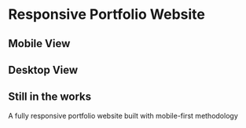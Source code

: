 # Responsive Portfolio Website

## Mobile View



## Desktop View

## Still in the works

<p>A fully responsive portfolio website built with mobile-first methodology </p>
